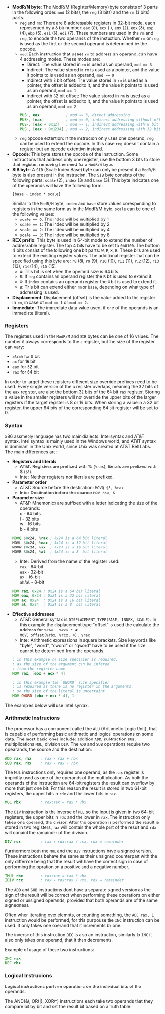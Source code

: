 - **ModR/M byte**: The ModR/M (Register/Memory) byte consists of 3 parts in the following order: `mod` (2 bits), the `reg` (3 bits) and the `rm` (3 bits) parts. 
  - `reg` and `rm`: There are 8 addressable registers in 32-bit mode, each represented by a 3 bit number: `eax` (0), `ecx` (1), `edx` (2), `ebx` (3), `esp` (4), `ebp` (5), `esi` (6), `edi` (7). These numbers are used in the `rm` and `reg`, to encode the two operands of the instuction. Whether `rm` or `reg` is used as the first or the second operand is determined by the opcode.
  - `mod`: Each instruction that usees `rm` to address an operand, can have 4 addressing modes. These modes are:
    - Direct: The value stored in `rm` is used as an operand, `mod == 3`
    - Indirect: The value stored in `rm` is used as a pointer, and the value it points to is used as an operand, `mod == 0`
    - Indirect with 8 bit offset: The value stored in `rm` is used as a pointer, the offset is added to it, and the value it points to is used as an operand, `mod == 1`
    - Indirect with 32 bit offset: The value stored in `rm` is used as a pointer, the offset is added to it, and the value it points to is used as an operand, `mod == 2`
    ```asm
    PUSH, eax            ; mod == 3, direct addressing
    PUSH, [eax]          ; mod == 0, indirect addressing without offset
    PUSH, [eax + 0x12]   ; mod == 1, indirect addressing with 8 bit offset
    PUSH, [eax + 0x1234] ; mod == 2, indirect addressing with 32 bit offset
    ```
  - `reg` opcode extention: If the instrucion only uses one operand, `reg` can be used to extend the opcode. In this case `reg` doesn't contain a register but an opcode extention instead.
- **Opcode**: This byte stores the opcode of the instruction. Some instructions that address only one register, use the bottom 3 bits to store that register, removing the need for a `ModR/M` byte.
- **SIB byte**: A `SIB` (Scale Index Base) byte can only be present if a `ModR/M` byte is also present in the instrucion. The `SIB` byte consists of the following parts: `scale` (2), `index` (3) and `base` (3). This byte indicates one of the operands will have the following form:
  ```
  [base + index * scale]
  ```
  Similar to the `ModR/M` byte, `index` and `base` store values coresponding to registers in the same form as in the ModR/M byte. `scale` can be one of the following values:
  - `scale == 0`: The index will be multiplied by 1
  - `scale == 1`: The index will be multiplied by 2
  - `scale == 2`: The index will be multiplied by 4
  - `scale == 3`: The index will be multiplied by 8
- **REX prefix**: This byte is used in 64-bit mode to extend the number of addressable register. The top 4 bits have to be set to `0b0100`. The bottom 4 bits consist of the following one bit parts: `W`, `R`, `X`, `B`. These bits are used to extend the existing register values. The additional register that can be specified using this byte are: `r8` (8), `r9` (9), `r10` (10), `r11` (11), `r12` (12), `r13` (13), `r14` (14), `r15` (15).
  - `W`: This bit is set when the operand size is 64 bits.
  - `R`: If `reg` contains an operand register the `R` bit is used to extend it.
  - `X`: If `index` contains an operand register the `X` bit is used to extend it.
  - `B`: This bit can extend either `rm` or `base`, depending on what type of addressing is used.
- **Displacement**: Displacement (offset) is the value added to the register in `rm`, in case of `mod == 1` or `mod == 2`.
- **Immediate**: The immediate data value used, if one of the operands is an immediate (literal).

### Registers
The registers used in the `ModR/M` and `SIB` bytes can be one of 16 values. The number `0` always corresponds to the `a` register, but the size of the register can vary:
- `al`/`ah` for 8 bit
- `ax` for 16 bit
- `eax` for 32 bit
- `rax` for 64 bit

<!-- NOTE: prefix for 16 bit operands: 0x66 if operand, 0x67 if address -->
In order to target these registers different size override prefixes need to be used. Every single version of the `a` register overlaps, meaning the 32 bits of the `eax` register, are also the bottom 32 bits of the 64 bit `rax` register. Storing a value in the smaller registers will not override the upper bits of the larger registers if the target register is 8 or 16 bits. When storing a value in a 32 bit register, the upper 64 bits of the corresponding 64 bit register will be set to 0.

### Syntax
x86 assmebly language has two main dialects: Intel syntax and AT&T syntax. Intel syntax is mainly used in the Windows world, and AT&T syntax is dominant in the Unix world, since Unix was created at AT&T Bell Labs. The main differences are:

- **Registers and literals**
  - AT&T: Registers are prefixed with % (`%rax`), literals are prefixed with $ (`$5`).
  - Intel: Neither registers nor literals are prefixed.
- **Parameter order**
  - AT&T: Source before the destination: `MOVQ $5, %rax`
  - Intel: Destination before the source: `MOV rax, 5`
- **Parameter size**
  - AT&T: Mnemonics are suffixed with a letter indicating the size of the operands: \
  q - 64 bits \
  l - 32 bits \
  w - 16 bits \
  b - 8 bits
  ```asm
  MOVQ $0x24, %rax ; 0x24 is a 64 bit literal
  MOVL $0x24, %eax ; 0x24 is a 32 bit literal
  MOVW $0x24, %ax  ; 0x24 is a 16 bit literal
  MOVB $0x24, %al  ; 0x24 is a 8  bit literal
  ```
  - Intel: Derived from the name of the register used: \
  `rax` - 64-bit \
  `eax` - 32-bit \
  `ax` - 16-bit \
  `ah`/`al` - 8-bit
  ```asm
  MOV rax, 0x24 ; 0x24 is a 64 bit literal
  MOV eax, 0x24 ; 0x24 is a 32 bit literal
  MOV ax, 0x24  ; 0x24 is a 16 bit literal
  MOV al, 0x24  ; 0x24 is a 8  bit literal
  ```
- **Effective addresses**
  - AT&T: General syntax is `DISPLACEMENT_TYPE(BASE, INDEX, SCALE)`. In this example the displacement type "offset" is used the calculate the address for `%rbx + %rcx * 4`: \
  `MOVQ offset(%rbx, %rcx, 4), %rax`
  - Intel: Arithmetic expressions in square brackets. Size keywords like "byte", "word", "dword" or "qword" have to be used if the size cannot be determined from the operands.
  ```asm
  ; in this example no size specifier is required,
  ; as the size of the argument can be infered
  ; from the register name
  MOV rax, [ebx + ecx * 4]

  ; in this example the `QWORD` size specifier
  ; is required as there is no register in the arguments,
  ; so the size of the literal is uncertaint
  MOV QWORD [ebx + ecx * 4], 1
  ```

The examples below will use Intel syntax.

### Arithmetic Instrucions
The processor has a component called the `ALU` (Arithmetic Logic Unit), that is capable of performing basic arithmetic and logical operations on some data. The most basic ones include: addition `ADD`, subtraction `SUB`, multiplications `MUL`, division `DIV`. The `ADD` and `SUB` operations require two opearands, the source and the destination:
```asm
ADD rax, rbx    ; rax = rax + rbx
SUB rax, rbx    ; rax = rax - rbx
```
The `MUL` instructions only requires one operand, as the `rax` register is impicitly used as one of the operands of the multiplication. As both the operands of the instruction are 64-bit registers the result can overflow by more that just one bit. For this reason the result is stored in two 64-bit registers, the upper bits in `rdx` and the lower bits in `rax`.
```asm
MUL rbx         ; rdx:rax = rax * rbx
```
The `DIV` instruction is the inverse of `MUL` so the input is given in two 64-bit registers, the upper bits in `rdx` and the lower in `rax`. The instruction only takes one operand, the divisor. After the operation is performed the result is stored in two registers, `rax` will contain the whole part of the result and `rdx` will conaint the ramainder of the division.
```asm
DIV rcx         ; rax = rdx:rax / rcx, rdx = remainder
```
Furthermore both the `MUL` and the `DIV` instructions have a signed version. These instructions behave the same as their unsigned counterpart with the only differnce being that the result will have the correct sign in case of performing the opration on a positive and a negative number.
```asm
IMUL rbx        ; rdx:rax = rax * rbx
IDIV rcx        ; rax = rdx:rax / rcx, rdx = remainder
```
The `ADD` and `SUB` instructions dont have a separate signed version as the sign of the result will be correct when performing these operations on either signed or unsigned operands, provided that both operands are of the same signedness.

Often when iterating over elemnts, or counting something, the `ADD rax, 1` instruction would be performed, for this purpouse the `INC` instruction can be used. It only takes one operand that it increments by one.

The inverse of this instruction `DEC` is also an instruction, similarly to `INC` it also only takes one operand, that it then decrements.

Example of usage of these two instructions:
```asm
INC rax
DEC rbx
```

### Logical Instrucions
Logical instructions perform operations on the individual bits of the operands.

The AND(&), OR(|), XOR(^) instructions each take two operands that they compare bit by bit and set the result bit based on a truth table:
